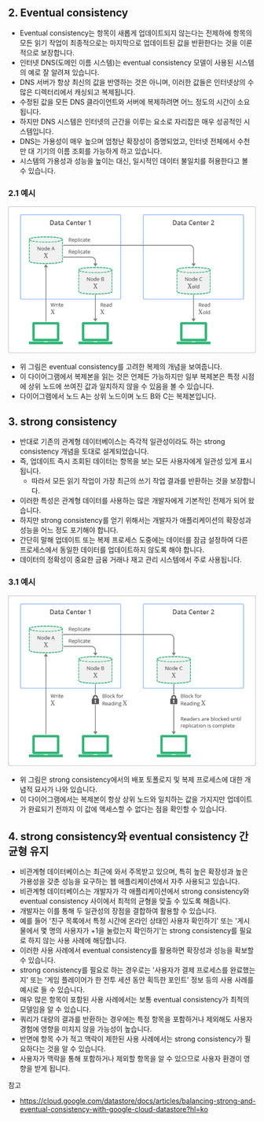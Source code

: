 
## 2. Eventual consistency

- Eventual consistency는 항목이 새롭게 업데이트되지 않는다는 전제하에 항목의 모든 읽기 작업이 최종적으로는 마지막으로 업데이트된 값을 반환한다는 것을 이론적으로 보장합니다. 
- 인터넷 DNS(도메인 이름 시스템)는 eventual consistency 모델이 사용된 시스템의 예로 잘 알려져 있습니다. 
- DNS 서버가 항상 최신의 값을 반영하는 것은 아니며, 이러한 값들은 인터넷상의 수많은 디렉터리에서 캐싱되고 복제됩니다. 
- 수정된 값을 모든 DNS 클라이언트와 서버에 복제하려면 어느 정도의 시간이 소요됩니다. 
- 하지만 DNS 시스템은 인터넷의 근간을 이루는 요소로 자리잡은 매우 성공적인 시스템입니다. 
- DNS는 가용성이 매우 높으며 엄청난 확장성이 증명되었고, 인터넷 전체에서 수천만 대 기기의 이름 조회를 가능하게 하고 있습니다.
- 시스템의 가용성과 성능을 높이는 대신, 일시적인 데이터 불일치를 허용한다고 볼 수 있습니다.

### 2.1 예시

![img.png](img.png)

- 위 그림은 eventual consistency를 고려한 복제의 개념을 보여줍니다. 
- 이 다이어그램에서 복제본을 읽는 것은 언제든 가능하지만 일부 복제본은 특정 시점에 상위 노드에 쓰여진 값과 일치하지 않을 수 있음을 볼 수 있습니다. 
- 다이어그램에서 노드 A는 상위 노드이며 노드 B와 C는 복제본입니다.

## 3. strong consistency

- 반대로 기존의 관계형 데이터베이스는 즉각적 일관성이라도 하는 strong consistency 개념을 토대로 설계되었습니다. 
- 즉, 업데이트 즉시 조회된 데이터는 항목을 보는 모든 사용자에게 일관성 있게 표시됩니다. 
  - 따라서 모든 읽기 작업이 가장 최근의 쓰기 작업 결과를 반환하는 것을 보장합니다.
- 이러한 특성은 관계형 데이터를 사용하는 많은 개발자에게 기본적인 전제가 되어 왔습니다. 
- 하지만 strong consistency를 얻기 위해서는 개발자가 애플리케이션의 확장성과 성능을 어느 정도 포기해야 합니다. 
- 간단히 말해 업데이트 또는 복제 프로세스 도중에는 데이터를 잠금 설정하여 다른 프로세스에서 동일한 데이터를 업데이트하지 않도록 해야 합니다.
- 데이터의 정확성이 중요한 금융 거래나 재고 관리 시스템에서 주로 사용됩니다.

### 3.1 예시

![img_1.png](img_1.png)

- 위 그림은 strong consistency에서의 배포 토폴로지 및 복제 프로세스에 대한 개념적 묘사가 나와 있습니다. 
- 이 다이어그램에서는 복제본이 항상 상위 노드와 일치하는 값을 가지지만 업데이트가 완료되기 전까지 이 값에 액세스할 수 없다는 점을 확인할 수 있습니다.

## 4. strong consistency와 eventual consistency 간 균형 유지

- 비관계형 데이터베이스는 최근에 와서 주목받고 있으며, 특히 높은 확장성과 높은 가용성을 갖춘 성능을 요구하는 웹 애플리케이션에서 자주 사용되고 있습니다. 
- 비관계형 데이터베이스는 개발자가 각 애플리케이션에서 strong consistency와 eventual consistency 사이에서 최적의 균형을 맞출 수 있도록 해줍니다. 
- 개발자는 이를 통해 두 일관성의 장점을 결합하여 활용할 수 있습니다. 
- 예를 들어 '친구 목록에서 특정 시간에 온라인 상태인 사용자 확인하기' 또는 '게시물에서 몇 명의 사용자가 +1을 눌렀는지 확인하기'는 strong consistency를 필요로 하지 않는 사용 사례에 해당합니다.
- 이러한 사용 사례에서 eventual consistency를 활용하면 확장성과 성능을 확보할 수 있습니다. 
- strong consistency를 필요로 하는 경우로는 '사용자가 결제 프로세스를 완료했는지' 또는 '게임 플레이어가 한 전투 세션 동안 획득한 포인트' 정보 등의 사용 사례를 예시로 들 수 있습니다.
- 매우 많은 항목이 포함된 사용 사례에서는 보통 eventual consistency가 최적의 모델임을 알 수 있습니다. 
- 쿼리가 대량의 결과를 반환하는 경우에는 특정 항목을 포함하거나 제외해도 사용자 경험에 영향을 미치지 않을 가능성이 높습니다. 
- 반면에 항목 수가 적고 맥락이 제한된 사용 사례에서는 strong consistency가 필요하다는 것을 알 수 있습니다. 
- 사용자가 맥락을 통해 포함하거나 제외할 항목을 알 수 있으므로 사용자 환경이 영향을 받게 됩니다.

참고

- https://cloud.google.com/datastore/docs/articles/balancing-strong-and-eventual-consistency-with-google-cloud-datastore?hl=ko